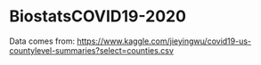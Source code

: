 # BiostatsCOVID19-2020

Data comes from:
https://www.kaggle.com/jieyingwu/covid19-us-countylevel-summaries?select=counties.csv
